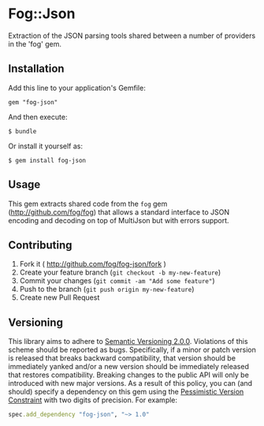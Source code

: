 # Fog::Json

Extraction of the JSON parsing tools shared between a number of providers in
the 'fog' gem.

## Installation

Add this line to your application's Gemfile:

    gem "fog-json"

And then execute:

    $ bundle

Or install it yourself as:

    $ gem install fog-json

## Usage

This gem extracts shared code from the `fog` gem (http://github.com/fog/fog)
that allows a standard interface to JSON encoding and decoding on top of
MultiJson but with errors support.

## Contributing

1. Fork it ( http://github.com/fog/fog-json/fork )
2. Create your feature branch (`git checkout -b my-new-feature`)
3. Commit your changes (`git commit -am "Add some feature"`)
4. Push to the branch (`git push origin my-new-feature`)
5. Create new Pull Request

## Versioning

This library aims to adhere to [Semantic Versioning 2.0.0][semver]. Violations
of this scheme should be reported as bugs. Specifically, if a minor or patch
version is released that breaks backward compatibility, that version should be
immediately yanked and/or a new version should be immediately released that
restores compatibility. Breaking changes to the public API will only be
introduced with new major versions. As a result of this policy, you can (and
should) specify a dependency on this gem using the [Pessimistic Version
Constraint][pvc] with two digits of precision. For example:

```ruby
spec.add_dependency "fog-json", "~> 1.0"
```

[semver]: http://semver.org/
[pvc]: http://docs.rubygems.org/read/chapter/16#page74

